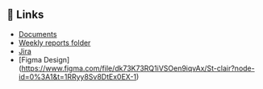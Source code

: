 ##  🔗 Links

- [Documents](https://stclairconnect-my.sharepoint.com/:f:/g/personal/w0761950_myscc_ca/Euc59zcGoy1JnVHuGJOG6TcBC6E72AB1T4pk1OzWSAeL1Q?e=VBQgv5)
- [Weekly reports folder](https://stclairconnect-my.sharepoint.com/:f:/g/personal/w0761950_myscc_ca/Eig8dgrPL7lGpoGcyRNbIQ0B-RVcrp4s8bR37Pn1QQatZQ?e=a0lUxg)
- [Jira](https://stclairproject.atlassian.net/jira/software/c/projects/SCP/boards/1/backlog)
- [Figma Design] (https://www.figma.com/file/dk73K73RQ1iVSOen9iqvAx/St-clair?node-id=0%3A1&t=1RRyy8Sv8DtEx0EX-1)

